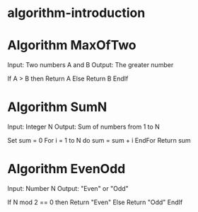 # algorithm-introduction
# Algorithm MaxOfTwo
Input: Two numbers A and B
Output: The greater number

If A > B then
    Return A
Else
    Return B
EndIf

# Algorithm SumN
Input: Integer N
Output: Sum of numbers from 1 to N

Set sum = 0
For i = 1 to N do
    sum = sum + i
EndFor
Return sum


# Algorithm EvenOdd
Input: Number N
Output: "Even" or "Odd"

If N mod 2 == 0 then
    Return "Even"
Else
    Return "Odd"
EndIf


